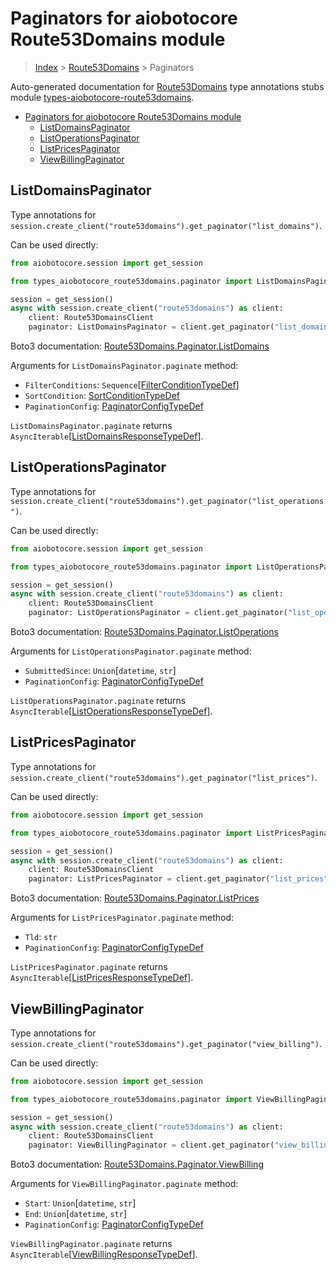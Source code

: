 <a id="paginators-for-aiobotocore-route53domains-module"></a>

# Paginators for aiobotocore Route53Domains module

> [Index](..) > [Route53Domains](.) > Paginators

Auto-generated documentation for
[Route53Domains](https://boto3.amazonaws.com/v1/documentation/api/latest/reference/services/route53domains.html#Route53Domains)
type annotations stubs module
[types-aiobotocore-route53domains](https://pypi.org/project/types-aiobotocore-route53domains/).

- [Paginators for aiobotocore Route53Domains module](#paginators-for-aiobotocore-route53domains-module)
  - [ListDomainsPaginator](#listdomainspaginator)
  - [ListOperationsPaginator](#listoperationspaginator)
  - [ListPricesPaginator](#listpricespaginator)
  - [ViewBillingPaginator](#viewbillingpaginator)

<a id="listdomainspaginator"></a>

## ListDomainsPaginator

Type annotations for
`session.create_client("route53domains").get_paginator("list_domains")`.

Can be used directly:

```python
from aiobotocore.session import get_session

from types_aiobotocore_route53domains.paginator import ListDomainsPaginator

session = get_session()
async with session.create_client("route53domains") as client:
    client: Route53DomainsClient
    paginator: ListDomainsPaginator = client.get_paginator("list_domains")
```

Boto3 documentation:
[Route53Domains.Paginator.ListDomains](https://boto3.amazonaws.com/v1/documentation/api/latest/reference/services/route53domains.html#Route53Domains.Paginator.ListDomains)

Arguments for `ListDomainsPaginator.paginate` method:

- `FilterConditions`:
  `Sequence`\[[FilterConditionTypeDef](./type_defs.md#filterconditiontypedef)\]
- `SortCondition`: [SortConditionTypeDef](./type_defs.md#sortconditiontypedef)
- `PaginationConfig`:
  [PaginatorConfigTypeDef](./type_defs.md#paginatorconfigtypedef)

`ListDomainsPaginator.paginate` returns
`AsyncIterable`\[[ListDomainsResponseTypeDef](./type_defs.md#listdomainsresponsetypedef)\].

<a id="listoperationspaginator"></a>

## ListOperationsPaginator

Type annotations for
`session.create_client("route53domains").get_paginator("list_operations")`.

Can be used directly:

```python
from aiobotocore.session import get_session

from types_aiobotocore_route53domains.paginator import ListOperationsPaginator

session = get_session()
async with session.create_client("route53domains") as client:
    client: Route53DomainsClient
    paginator: ListOperationsPaginator = client.get_paginator("list_operations")
```

Boto3 documentation:
[Route53Domains.Paginator.ListOperations](https://boto3.amazonaws.com/v1/documentation/api/latest/reference/services/route53domains.html#Route53Domains.Paginator.ListOperations)

Arguments for `ListOperationsPaginator.paginate` method:

- `SubmittedSince`: `Union`\[`datetime`, `str`\]
- `PaginationConfig`:
  [PaginatorConfigTypeDef](./type_defs.md#paginatorconfigtypedef)

`ListOperationsPaginator.paginate` returns
`AsyncIterable`\[[ListOperationsResponseTypeDef](./type_defs.md#listoperationsresponsetypedef)\].

<a id="listpricespaginator"></a>

## ListPricesPaginator

Type annotations for
`session.create_client("route53domains").get_paginator("list_prices")`.

Can be used directly:

```python
from aiobotocore.session import get_session

from types_aiobotocore_route53domains.paginator import ListPricesPaginator

session = get_session()
async with session.create_client("route53domains") as client:
    client: Route53DomainsClient
    paginator: ListPricesPaginator = client.get_paginator("list_prices")
```

Boto3 documentation:
[Route53Domains.Paginator.ListPrices](https://boto3.amazonaws.com/v1/documentation/api/latest/reference/services/route53domains.html#Route53Domains.Paginator.ListPrices)

Arguments for `ListPricesPaginator.paginate` method:

- `Tld`: `str`
- `PaginationConfig`:
  [PaginatorConfigTypeDef](./type_defs.md#paginatorconfigtypedef)

`ListPricesPaginator.paginate` returns
`AsyncIterable`\[[ListPricesResponseTypeDef](./type_defs.md#listpricesresponsetypedef)\].

<a id="viewbillingpaginator"></a>

## ViewBillingPaginator

Type annotations for
`session.create_client("route53domains").get_paginator("view_billing")`.

Can be used directly:

```python
from aiobotocore.session import get_session

from types_aiobotocore_route53domains.paginator import ViewBillingPaginator

session = get_session()
async with session.create_client("route53domains") as client:
    client: Route53DomainsClient
    paginator: ViewBillingPaginator = client.get_paginator("view_billing")
```

Boto3 documentation:
[Route53Domains.Paginator.ViewBilling](https://boto3.amazonaws.com/v1/documentation/api/latest/reference/services/route53domains.html#Route53Domains.Paginator.ViewBilling)

Arguments for `ViewBillingPaginator.paginate` method:

- `Start`: `Union`\[`datetime`, `str`\]
- `End`: `Union`\[`datetime`, `str`\]
- `PaginationConfig`:
  [PaginatorConfigTypeDef](./type_defs.md#paginatorconfigtypedef)

`ViewBillingPaginator.paginate` returns
`AsyncIterable`\[[ViewBillingResponseTypeDef](./type_defs.md#viewbillingresponsetypedef)\].
